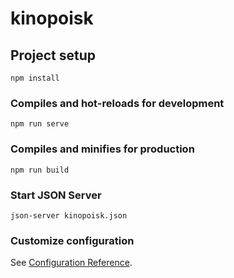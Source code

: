 # kinopoisk

## Project setup
```
npm install
```

### Compiles and hot-reloads for development
```
npm run serve
```

### Compiles and minifies for production
```
npm run build
```
### Start JSON Server
```
json-server kinopoisk.json
```

### Customize configuration
See [Configuration Reference](https://cli.vuejs.org/config/).
